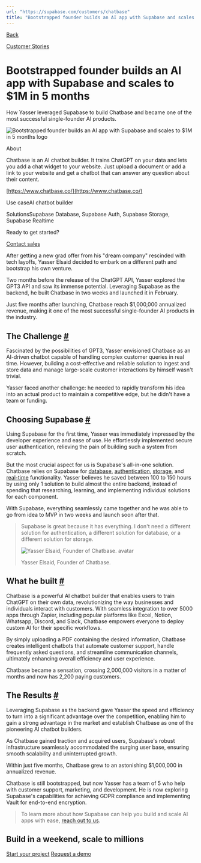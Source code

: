 ```yaml
---
url: "https://supabase.com/customers/chatbase"
title: "Bootstrapped founder builds an AI app with Supabase and scales to $1M in 5 months"
---
```


[Back](https://supabase.com/customers)

[Customer Stories](https://supabase.com/customers)

# Bootstrapped founder builds an AI app with Supabase and scales to $1M in 5 months

How Yasser leveraged Supabase to build Chatbase and became one of the most successful single-founder AI products.

![Bootstrapped founder builds an AI app with Supabase and scales to $1M in 5 months logo](https://supabase.com/_next/image?url=%2Fimages%2Fcustomers%2Flogos%2Fchatbase.png&w=3840&q=75&dpl=dpl_7FY8EmFQ6G3YqautJ4Fvh1viLnvu)

About

Chatbase is an AI chatbot builder. It trains ChatGPT on your data and lets you add a chat widget to your website. Just upload a document or add a link to your website and get a chatbot that can answer any question about their content.

[https://www.chatbase.co/](https://www.chatbase.co/)

Use caseAI chatbot builder

SolutionsSupabase Database, Supabase Auth, Supabase Storage, Supabase Realtime

Ready to get started?

[Contact sales](https://supabase.com/contact/enterprise)

After getting a new grad offer from his "dream company" rescinded with tech layoffs, Yasser Elsaid decided to embark on a different path and bootstrap his own venture.

Two months before the release of the ChatGPT API, Yasser explored the GPT3 API and saw its immense potential. Leveraging Supabase as the backend, he built Chatbase in two weeks and launched it in February.

Just five months after launching, Chatbase reach $1,000,000 annualized revenue, making it one of the most successful single-founder AI products in the industry.

## The Challenge [\#](https://supabase.com/customers/chatbase\#the-challenge)

Fascinated by the possibilities of GPT3, Yasser envisioned Chatbase as an AI-driven chatbot capable of handling complex customer queries in real time. However, building a cost-effective and reliable solution to ingest and store data and manage large-scale customer interactions by himself wasn't trivial.

Yasser faced another challenge: he needed to rapidly transform his idea into an actual product to maintain a competitive edge, but he didn't have a team or funding.

## Choosing Supabase [\#](https://supabase.com/customers/chatbase\#choosing-supabase)

Using Supabase for the first time, Yasser was immediately impressed by the developer experience and ease of use. He effortlessly implemented secure user authentication, relieving the pain of building such a system from scratch.

But the most crucial aspect for us is Supabase's all-in-one solution. Chatbase relies on Supabase for [database](https://supabase.com/database), [authentication](https://supabase.com/auth), [storage](https://supabase.com/storage), and [real-time](https://supabase.com/realtime) functionality. Yasser believes he saved between 100 to 150 hours by using only 1 solution to build almost the entire backend, instead of spending that researching, learning, and implementing individual solutions for each component.

With Supabase, everything seamlessly came together and he was able to go from idea to MVP in two weeks and launch soon after that.

> Supabase is great because it has everything. I don't need a different solution for
> authentication, a different solution for database, or a different solution for storage.
>
> ![Yasser Elsaid, Founder of Chatbase. avatar](https://supabase.com/_next/image?url=%2Fimages%2Fblog%2Favatars%2Fyasser-elsaid-chatbase.jpeg&w=64&q=75&dpl=dpl_7FY8EmFQ6G3YqautJ4Fvh1viLnvu)
>
> Yasser Elsaid, Founder of Chatbase.

## What he built [\#](https://supabase.com/customers/chatbase\#what-he-built)

Chatbase is a powerful AI chatbot builder that enables users to train ChatGPT on their own data, revolutionizing the way businesses and individuals interact with customers. With seamless integration to over 5000 apps through Zapier, including popular platforms like Excel, Notion, Whatsapp, Discord, and Slack, Chatbase empowers everyone to deploy custom AI for their specific workflows.

By simply uploading a PDF containing the desired information, Chatbase creates intelligent chatbots that automate customer support, handle frequently asked questions, and streamline communication channels, ultimately enhancing overall efficiency and user experience.

Chatbase became a sensation, crossing 2,000,000 visitors in a matter of months and now has 2,200 paying customers.

## The Results [\#](https://supabase.com/customers/chatbase\#the-results)

Leveraging Supabase as the backend gave Yasser the speed and efficiency to turn into a significant advantage over the competition, enabling him to gain a strong advantage in the market and establish Chatbase as one of the pioneering AI chatbot builders.

As Chatbase gained traction and acquired users, Supabase's robust infrastructure seamlessly accommodated the surging user base, ensuring smooth scalability and uninterrupted growth.

Within just five months, Chatbase grew to an astonishing $1,000,000 in annualized revenue.

Chatbase is still bootstrapped, but now Yasser has a team of 5 who help with customer support, marketing, and development. He is now exploring Supabase's capabilities for achieving GDPR compliance and implementing Vault for end-to-end encryption.

> To learn more about how Supabase can help you build and scale AI apps with ease, [reach out to us](https://forms.supabase.com/enterprise).

## Build in a weekend, scale to millions

[Start your project](https://supabase.com/dashboard) [Request a demo](https://supabase.com/contact/sales)